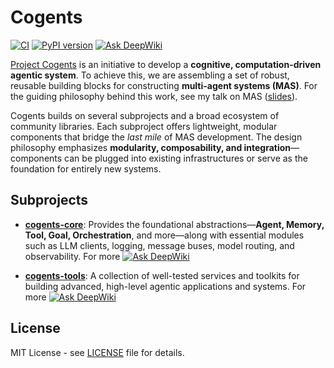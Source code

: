 # Cogents

[![CI](https://github.com/caesar0301/cogents/actions/workflows/ci.yml/badge.svg)](https://github.com/caesar0301/cogents/actions/workflows/ci.yml)
[![PyPI version](https://img.shields.io/pypi/v/cogents.svg)](https://pypi.org/project/cogents/)
[![Ask DeepWiki](https://deepwiki.com/badge.svg)](https://deepwiki.com/caesar0301/cogents)

[Project Cogents](https://github.com/caesar0301/cogents) is an initiative to develop a **cognitive, computation-driven agentic system**. To achieve this, we are assembling a set of robust, reusable building blocks for constructing **multi-agent systems (MAS)**. For the guiding philosophy behind this work, see my talk on MAS ([slides](https://github.com/caesar0301/mas-talk-2508/blob/master/mas-talk-xmingc.pdf)).

Cogents builds on several subprojects and a broad ecosystem of community libraries. Each subproject offers lightweight, modular components that bridge the *last mile* of MAS development. The design philosophy emphasizes **modularity, composability, and integration**—components can be plugged into existing infrastructures or serve as the foundation for entirely new systems.

## Subprojects

- **[cogents-core](https://github.com/mirasurf/cogents-core)**: Provides the foundational abstractions—**Agent, Memory, Tool, Goal, Orchestration**, and more—along with essential modules such as LLM clients, logging, message buses, model routing, and observability. For more [![Ask DeepWiki](https://deepwiki.com/badge.svg)](https://deepwiki.com/mirasurf/cogents-core)

- **[cogents-tools](https://github.com/mirasurf/cogents-tools)**: A collection of well-tested services and toolkits for building advanced, high-level agentic applications and systems. For more [![Ask DeepWiki](https://deepwiki.com/badge.svg)](https://deepwiki.com/mirasurf/cogents-tools)

## License

MIT License - see [LICENSE](LICENSE) file for details.
